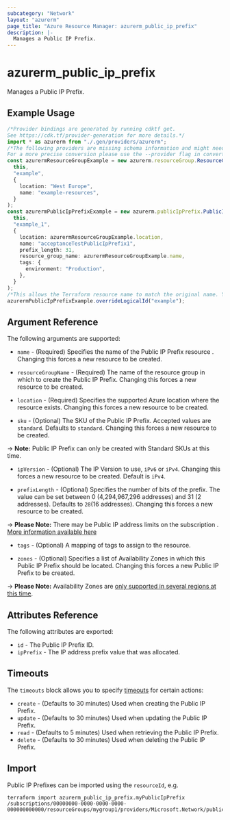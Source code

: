 ```yaml
---
subcategory: "Network"
layout: "azurerm"
page_title: "Azure Resource Manager: azurerm_public_ip_prefix"
description: |-
  Manages a Public IP Prefix.
---
```


# azurerm\_public\_ip\_prefix

Manages a Public IP Prefix.

## Example Usage

```typescript
/*Provider bindings are generated by running cdktf get.
See https://cdk.tf/provider-generation for more details.*/
import * as azurerm from "./.gen/providers/azurerm";
/*The following providers are missing schema information and might need manual adjustments to synthesize correctly: azurerm.
For a more precise conversion please use the --provider flag in convert.*/
const azurermResourceGroupExample = new azurerm.resourceGroup.ResourceGroup(
  this,
  "example",
  {
    location: "West Europe",
    name: "example-resources",
  }
);
const azurermPublicIpPrefixExample = new azurerm.publicIpPrefix.PublicIpPrefix(
  this,
  "example_1",
  {
    location: azurermResourceGroupExample.location,
    name: "acceptanceTestPublicIpPrefix1",
    prefix_length: 31,
    resource_group_name: azurermResourceGroupExample.name,
    tags: {
      environment: "Production",
    },
  }
);
/*This allows the Terraform resource name to match the original name. You can remove the call if you don't need them to match.*/
azurermPublicIpPrefixExample.overrideLogicalId("example");

```

## Argument Reference

The following arguments are supported:

*   `name` - (Required) Specifies the name of the Public IP Prefix resource . Changing this forces a new resource to be created.

*   `resourceGroupName` - (Required) The name of the resource group in which to create the Public IP Prefix. Changing this forces a new resource to be created.

*   `location` - (Required) Specifies the supported Azure location where the resource exists. Changing this forces a new resource to be created.

*   `sku` - (Optional) The SKU of the Public IP Prefix. Accepted values are `standard`. Defaults to `standard`. Changing this forces a new resource to be created.

\-> **Note:** Public IP Prefix can only be created with Standard SKUs at this time.

*   `ipVersion` - (Optional) The IP Version to use, `iPv6` or `iPv4`. Changing this forces a new resource to be created. Default is `iPv4`.

*   `prefixLength` - (Optional) Specifies the number of bits of the prefix. The value can be set between 0 (4,294,967,296 addresses) and 31 (2 addresses). Defaults to `28`(16 addresses). Changing this forces a new resource to be created.

\-> **Please Note:** There may be Public IP address limits on the subscription . [More information available here](https://docs.microsoft.com/azure/azure-subscription-service-limits?toc=%2fazure%2fvirtual-network%2ftoc.json#publicip-address)

*   `tags` - (Optional) A mapping of tags to assign to the resource.

*   `zones` - (Optional) Specifies a list of Availability Zones in which this Public IP Prefix should be located. Changing this forces a new Public IP Prefix to be created.

\-> **Please Note:** Availability Zones are [only supported in several regions at this time](https://docs.microsoft.com/azure/availability-zones/az-overview).

## Attributes Reference

The following attributes are exported:

* `id` - The Public IP Prefix ID.
* `ipPrefix` - The IP address prefix value that was allocated.

## Timeouts

The `timeouts` block allows you to specify [timeouts](https://www.terraform.io/language/resources/syntax#operation-timeouts) for certain actions:

* `create` - (Defaults to 30 minutes) Used when creating the Public IP Prefix.
* `update` - (Defaults to 30 minutes) Used when updating the Public IP Prefix.
* `read` - (Defaults to 5 minutes) Used when retrieving the Public IP Prefix.
* `delete` - (Defaults to 30 minutes) Used when deleting the Public IP Prefix.

## Import

Public IP Prefixes can be imported using the `resourceId`, e.g.

```shell
terraform import azurerm_public_ip_prefix.myPublicIpPrefix /subscriptions/00000000-0000-0000-0000-000000000000/resourceGroups/mygroup1/providers/Microsoft.Network/publicIPPrefixes/myPublicIpPrefix1
```
